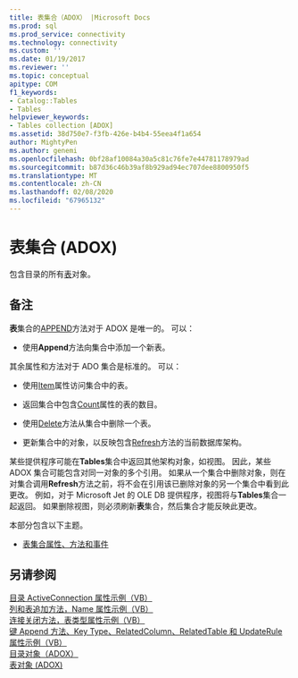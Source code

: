 ```yaml
---
title: 表集合（ADOX） |Microsoft Docs
ms.prod: sql
ms.prod_service: connectivity
ms.technology: connectivity
ms.custom: ''
ms.date: 01/19/2017
ms.reviewer: ''
ms.topic: conceptual
apitype: COM
f1_keywords:
- Catalog::Tables
- Tables
helpviewer_keywords:
- Tables collection [ADOX]
ms.assetid: 38d750e7-f3fb-426e-b4b4-55eea4f1a654
author: MightyPen
ms.author: genemi
ms.openlocfilehash: 0bf28af10084a30a5c81c76fe7e44781178979ad
ms.sourcegitcommit: b87d36c46b39af8b929ad94ec707dee8800950f5
ms.translationtype: MT
ms.contentlocale: zh-CN
ms.lasthandoff: 02/08/2020
ms.locfileid: "67965132"
---
```

# <a name="tables-collection-adox"></a>表集合 (ADOX)
包含目录的所有[表](../../../ado/reference/adox-api/table-object-adox.md)对象。  
  
## <a name="remarks"></a>备注  
 **表**集合的[APPEND](../../../ado/reference/adox-api/append-method-adox-tables.md)方法对于 ADOX 是唯一的。 可以：  
  
-   使用**Append**方法向集合中添加一个新表。  
  
 其余属性和方法对于 ADO 集合是标准的。 可以：  
  
-   使用[Item](../../../ado/reference/ado-api/item-property-ado.md)属性访问集合中的表。  
  
-   返回集合中包含[Count](../../../ado/reference/ado-api/count-property-ado.md)属性的表的数目。  
  
-   使用[Delete](../../../ado/reference/adox-api/delete-method-adox-collections.md)方法从集合中删除一个表。  
  
-   更新集合中的对象，以反映包含[Refresh](../../../ado/reference/ado-api/refresh-method-ado.md)方法的当前数据库架构。  
  
 某些提供程序可能在**Tables**集合中返回其他架构对象，如视图。 因此，某些 ADOX 集合可能包含对同一对象的多个引用。 如果从一个集合中删除对象，则在对集合调用**Refresh**方法之前，将不会在引用该已删除对象的另一个集合中看到此更改。 例如，对于 Microsoft Jet 的 OLE DB 提供程序，视图将与**Tables**集合一起返回。 如果删除视图，则必须刷新**表**集合，然后集合才能反映此更改。  
  
 本部分包含以下主题。  
  
-   [表集合属性、方法和事件](../../../ado/reference/adox-api/tables-collection-properties-methods-and-events.md)  
  
## <a name="see-also"></a>另请参阅  
 [目录 ActiveConnection 属性示例（VB）](../../../ado/reference/adox-api/catalog-activeconnection-property-example-vb.md)   
 [列和表追加方法，Name 属性示例（VB）](../../../ado/reference/adox-api/columns-and-tables-append-methods-name-property-example-vb.md)   
 [连接关闭方法，表类型属性示例（VB）](../../../ado/reference/adox-api/connection-close-method-table-type-property-example-vb.md)   
 [键 Append 方法、Key Type、RelatedColumn、RelatedTable 和 UpdateRule 属性示例（VB）](../../../ado/reference/adox-api/keys-append-method-key-type-relatedcolumn-relatedtable-example-vb.md)   
 [目录对象（ADOX）](../../../ado/reference/adox-api/catalog-object-adox.md)   
 [表对象 (ADOX)](../../../ado/reference/adox-api/table-object-adox.md)
